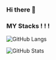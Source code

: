 ### Hi there 👋

<!--
**jonghyeonLeee/jonghyeonLeee** is a ✨ _special_ ✨ repository because its `README.md` (this file) appears on your GitHub profile.

Here are some ideas to get you started:

- 🔭 I’m currently working on ...
- 🌱 I’m currently learning ...
- 👯 I’m looking to collaborate on ...
- 🤔 I’m looking for help with ...
- 💬 Ask me about ...
- 📫 How to reach me: ...
- 😄 Pronouns: ...
- ⚡ Fun fact: ...
-->

### MY Stacks ! ! !
![GitHub Langs](https://github-readme-stats.vercel.app/api/top-langs/?username=jonghyeonleee&layout=compact&theme=blue-green)

![GitHub Stats](https://github-readme-stats.vercel.app/api?username=jonghyeonleee&show_icons=true&theme=radical)
